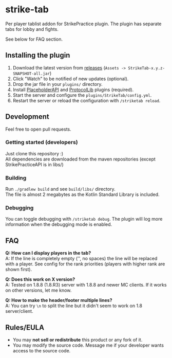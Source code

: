 # strike-tab
Per player tablist addon for StrikePractice plugin. The plugin has separate tabs for lobby and fights.

See below for FAQ section.

## Installing the plugin
1. Download the latest version from [releases](https://github.com/toppev/strike-tab/releases) (`Assets -> StrikeTab-x.y.z-SNAPSHOT-all.jar`)
2. Click "Watch" to be notified of new updates (optional).
3. Drop the jar file in your `plugins/` directory.
4. Install [PlaceholderAPI](https://www.spigotmc.org/resources/placeholderapi.6245/) and [ProtocolLib](https://www.spigotmc.org/resources/protocollib.1997/) plugins (required).
5. Start the server and configure the `plugins/StrikeTab/config.yml`.
6. Restart the server or reload the configuration with `/striketab reload`.

## Development

Feel free to open pull requests.

### Getting started (developers)
Just clone this repository :)  
All dependencies are downloaded from the maven repositories (except StrikePracticeAPI is in libs/)

### Building
Run `./gradlew build` and see `build/libs/` directory.  
The file is almost 2 megabytes as the Kotlin Standard Library is included.

### Debugging
You can toggle debugging with `/striketab debug`. The plugin will log more information when the debugging mode is enabled.

## FAQ
**Q: How can I display players in the tab?**  
A: If the line is completely empty ('', no spaces) the line will be replaced with a player. See config for the rank priorities (players with higher rank are shown first).

**Q: Does this work on X version?**  
A: Tested on 1.8.8 (1.8.R3) server with 1.8.8 and newer MC clients. If it works on other versions, let me know.

**Q: How to make the header/footer multiple lines?**  
A: You can try `\n` to split the line but it didn't seem to work on 1.8 server/client.

## Rules/EULA
- You may **not sell or redistribute** this product or any fork of it.
- You may modify the source code.
 Message me if your developer wants access to the source code.
